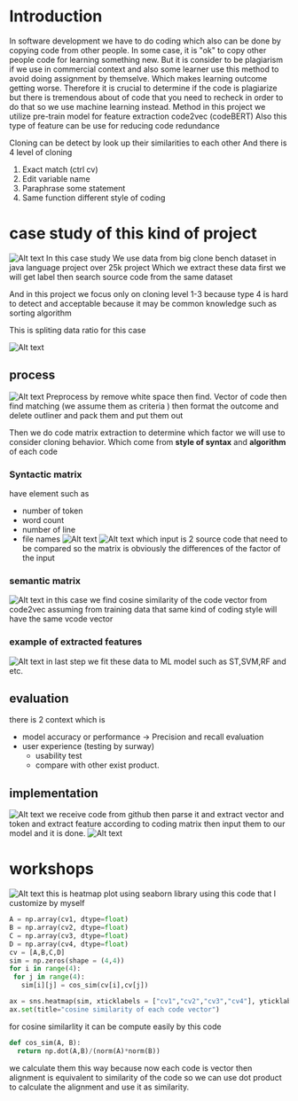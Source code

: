 # Introduction 
In software development we have to do coding which also can be done by copying code from other people. In some case, it is "ok" to copy other people code for learning something new. But it is consider to be plagiarism if we use in commercial context and also some learner use this method to avoid doing assignment by themselve. Which makes learning outcome getting worse. Therefore it is crucial to determine if the code is plagiarize but there is tremendous about of code that you need to recheck in order to do that so we use machine learning instead. Method in this project we utilize pre-train model for feature extraction code2vec (codeBERT) Also this type of feature can be use for reducing code redundance

Cloning can be detect by look up their similarities to each other
And there is 4 level of cloning 
1. Exact match (ctrl cv)
2. Edit variable name
3. Paraphrase some statement
4. Same function different style of coding



# case study of this kind of project
![Alt text](image-1.png)
In this case study 
We use data from big clone bench dataset in java language project over 25k project 
Which we extract these data first we will get label then search  source code from the same dataset

And in this project we focus only on cloning level 1-3 because type 4 is hard to detect and acceptable because it may be common knowledge such as sorting algorithm 

This is spliting data ratio for this case

![Alt text](image-2.png)
## process
![Alt text](image.png)
Preprocess by remove white space then find. Vector of code then find matching (we assume them as criteria ) then format the outcome and delete outliner and pack them and put them out

Then we do code matrix extraction to determine which factor we will use to consider cloning behavior. Which come from **style of syntax** and **algorithm** of each code 
### Syntactic matrix

 have element such as 
 - number of token
 - word count
 - number of line
 - file names
 ![Alt text](image-4.png)
![Alt text](image-3.png)
  which input is 2 source code that need to be compared so the matrix is obviously the differences of the factor of the input 
  ### semantic matrix
  ![Alt text](image-5.png)
  in this case we find cosine similarity of the code vector from code2vec assuming from training data that same kind of coding style will have the same vcode vector
  ### example of extracted features
  ![Alt text](image-6.png)
  in last step we fit these data to ML model such as ST,SVM,RF and etc.
  ## evaluation
  there is 2 context which is 
  - model accuracy or performance -> Precision and recall evaluation
  - user experience (testing by surway)
    - usability test
    - compare with other exist product.
 ## implementation
 ![Alt text](image-7.png)
 we receive code from github then parse it and extract vector and token and extract feature according to coding matrix then input them to our model and it is done.
 ![Alt text](image-8.png)
 # workshops
  ![Alt text](image-9.png)
 this is heatmap plot using seaborn library using this code that I customize by myself
 ```python
A = np.array(cv1, dtype=float)
B = np.array(cv2, dtype=float)
C = np.array(cv3, dtype=float)
D = np.array(cv4, dtype=float)
cv = [A,B,C,D]
sim = np.zeros(shape = (4,4))
for i in range(4):
  for j in range(4):
    sim[i][j] = cos_sim(cv[i],cv[j])

ax = sns.heatmap(sim, xticklabels = ["cv1","cv2","cv3","cv4"], yticklabels = ["cv1","cv2","cv3","cv4"], annot=True )
ax.set(title="cosine similarity of each code vector")
```
 for cosine similarlity it can be compute easily by this code

```python
def cos_sim(A, B):
  return np.dot(A,B)/(norm(A)*norm(B))
```
we calculate them this way because now each code is vector then alignment is equivalent to similarity of the code so we can use dot product to calculate the alignment and use it as similarity.
